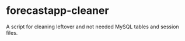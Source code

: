 # forecastapp-cleaner
A script for cleaning leftover and not needed MySQL tables and session files.
